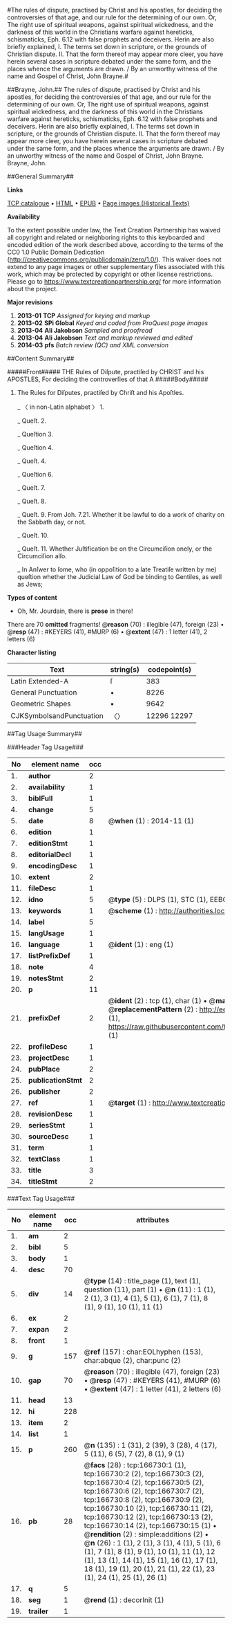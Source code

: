#The rules of dispute, practised by Christ and his apostles, for deciding the controversies of that age, and our rule for the determining of our own. Or, The right use of spiritual weapons, against spiritual wickedness, and the darkness of this world in the Christians warfare against hereticks, schismaticks, Eph. 6.12 with false prophets and deceivers. Herin are also briefly explained, I. The terms set down in scripture, or the grounds of Christian dispute. II. That the form thereof may appear more cleer, you have herein several cases in scripture debated under the same form, and the places whence the arguments are drawn. / By an unworthy witness of the name and Gospel of Christ, John Brayne.#

##Brayne, John.##
The rules of dispute, practised by Christ and his apostles, for deciding the controversies of that age, and our rule for the determining of our own. Or, The right use of spiritual weapons, against spiritual wickedness, and the darkness of this world in the Christians warfare against hereticks, schismaticks, Eph. 6.12 with false prophets and deceivers. Herin are also briefly explained, I. The terms set down in scripture, or the grounds of Christian dispute. II. That the form thereof may appear more cleer, you have herein several cases in scripture debated under the same form, and the places whence the arguments are drawn. / By an unworthy witness of the name and Gospel of Christ, John Brayne.
Brayne, John.

##General Summary##

**Links**

[TCP catalogue](http://www.ota.ox.ac.uk/tcp/)  • 
[HTML](http://tei.it.ox.ac.uk/tcp/Texts-HTML/free/A74/A74906.html)  • 
[EPUB](http://tei.it.ox.ac.uk/tcp/Texts-EPUB/free/A74/A74906.epub) • 
[Page images (Historical Texts)](https://historicaltexts.jisc.ac.uk/eebo-50796667e)

**Availability**

To the extent possible under law, the Text Creation Partnership has waived all copyright and related or neighboring rights to this keyboarded and encoded edition of the work described above, according to the terms of the CC0 1.0 Public Domain Dedication (http://creativecommons.org/publicdomain/zero/1.0/). This waiver does not extend to any page images or other supplementary files associated with this work, which may be protected by copyright or other license restrictions. Please go to https://www.textcreationpartnership.org/ for more information about the project.

**Major revisions**

1. __2013-01__ __TCP__ *Assigned for keying and markup*
1. __2013-02__ __SPi Global__ *Keyed and coded from ProQuest page images*
1. __2013-04__ __Ali Jakobson__ *Sampled and proofread*
1. __2013-04__ __Ali Jakobson__ *Text and markup reviewed and edited*
1. __2014-03__ __pfs__ *Batch review (QC) and XML conversion*

##Content Summary##

#####Front#####
THE Rules of Diſpute, practiſed by CHRIST and his APOSTLES, For deciding the controverſies of that A
#####Body#####

1. The Rules for Diſputes, practiſed by Chriſt and his Apoſtles.

    _ 〈 in non-Latin alphabet 〉 1.

    _ Queſt. 2.

    _ Queſtion 3.

    _ Queſtion 4.

    _ Queſt. 4.

    _ Queſtion 6.

    _ Queſt. 7.

    _ Queſt. 8.

    _ Queſt. 9. From Joh. 7.21. Whether it be lawful to do a work of charity on the Sabbath day, or not.

    _ Queſt. 10.

    _ Queſt. 11. Whether Juſtification be on the Circumciſion onely, or the Circumciſion alſo.

    _ In Anſwer to ſome, who (in oppoſition to a late Treatiſe written by me) queſtion whether the Judicial Law of God be binding to Gentiles, as well as Jews;

**Types of content**

  * Oh, Mr. Jourdain, there is **prose** in there!

There are 70 **omitted** fragments! 
 @__reason__ (70) : illegible (47), foreign (23)  •  @__resp__ (47) : #KEYERS (41), #MURP (6)  •  @__extent__ (47) : 1 letter (41), 2 letters (6)

**Character listing**


|Text|string(s)|codepoint(s)|
|---|---|---|
|Latin Extended-A|ſ|383|
|General Punctuation|•|8226|
|Geometric Shapes|▪|9642|
|CJKSymbolsandPunctuation|〈〉|12296 12297|

##Tag Usage Summary##

###Header Tag Usage###

|No|element name|occ|attributes|
|---|---|---|---|
|1.|__author__|2||
|2.|__availability__|1||
|3.|__biblFull__|1||
|4.|__change__|5||
|5.|__date__|8| @__when__ (1) : 2014-11 (1)|
|6.|__edition__|1||
|7.|__editionStmt__|1||
|8.|__editorialDecl__|1||
|9.|__encodingDesc__|1||
|10.|__extent__|2||
|11.|__fileDesc__|1||
|12.|__idno__|5| @__type__ (5) : DLPS (1), STC (1), EEBO-CITATION (1), OCLC (1), VID (1)|
|13.|__keywords__|1| @__scheme__ (1) : http://authorities.loc.gov/ (1)|
|14.|__label__|5||
|15.|__langUsage__|1||
|16.|__language__|1| @__ident__ (1) : eng (1)|
|17.|__listPrefixDef__|1||
|18.|__note__|4||
|19.|__notesStmt__|2||
|20.|__p__|11||
|21.|__prefixDef__|2| @__ident__ (2) : tcp (1), char (1)  •  @__matchPattern__ (2) : ([0-9\-]+):([0-9IVX]+) (1), (.+) (1)  •  @__replacementPattern__ (2) : http://eebo.chadwyck.com/downloadtiff?vid=$1&page=$2 (1), https://raw.githubusercontent.com/textcreationpartnership/Texts/master/tcpchars.xml#$1 (1)|
|22.|__profileDesc__|1||
|23.|__projectDesc__|1||
|24.|__pubPlace__|2||
|25.|__publicationStmt__|2||
|26.|__publisher__|2||
|27.|__ref__|1| @__target__ (1) : http://www.textcreationpartnership.org/docs/. (1)|
|28.|__revisionDesc__|1||
|29.|__seriesStmt__|1||
|30.|__sourceDesc__|1||
|31.|__term__|1||
|32.|__textClass__|1||
|33.|__title__|3||
|34.|__titleStmt__|2||


###Text Tag Usage###

|No|element name|occ|attributes|
|---|---|---|---|
|1.|__am__|2||
|2.|__bibl__|5||
|3.|__body__|1||
|4.|__desc__|70||
|5.|__div__|14| @__type__ (14) : title_page (1), text (1), question (11), part (1)  •  @__n__ (11) : 1 (1), 2 (1), 3 (1), 4 (1), 5 (1), 6 (1), 7 (1), 8 (1), 9 (1), 10 (1), 11 (1)|
|6.|__ex__|2||
|7.|__expan__|2||
|8.|__front__|1||
|9.|__g__|157| @__ref__ (157) : char:EOLhyphen (153), char:abque (2), char:punc (2)|
|10.|__gap__|70| @__reason__ (70) : illegible (47), foreign (23)  •  @__resp__ (47) : #KEYERS (41), #MURP (6)  •  @__extent__ (47) : 1 letter (41), 2 letters (6)|
|11.|__head__|13||
|12.|__hi__|228||
|13.|__item__|2||
|14.|__list__|1||
|15.|__p__|260| @__n__ (135) : 1 (31), 2 (39), 3 (28), 4 (17), 5 (11), 6 (5), 7 (2), 8 (1), 9 (1)|
|16.|__pb__|28| @__facs__ (28) : tcp:166730:1 (1), tcp:166730:2 (2), tcp:166730:3 (2), tcp:166730:4 (2), tcp:166730:5 (2), tcp:166730:6 (2), tcp:166730:7 (2), tcp:166730:8 (2), tcp:166730:9 (2), tcp:166730:10 (2), tcp:166730:11 (2), tcp:166730:12 (2), tcp:166730:13 (2), tcp:166730:14 (2), tcp:166730:15 (1)  •  @__rendition__ (2) : simple:additions (2)  •  @__n__ (26) : 1 (1), 2 (1), 3 (1), 4 (1), 5 (1), 6 (1), 7 (1), 8 (1), 9 (1), 10 (1), 11 (1), 12 (1), 13 (1), 14 (1), 15 (1), 16 (1), 17 (1), 18 (1), 19 (1), 20 (1), 21 (1), 22 (1), 23 (1), 24 (1), 25 (1), 26 (1)|
|17.|__q__|5||
|18.|__seg__|1| @__rend__ (1) : decorInit (1)|
|19.|__trailer__|1||
